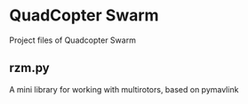 # QuadCopter Swarm
Project files of Quadcopter Swarm

## rzm.py
A mini library for working with multirotors, based on pymavlink
